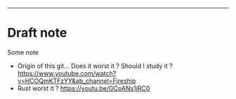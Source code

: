 ------------

# Draft note

Some note
- Origin of this git... Does it worst it ? Should I study it ? https://www.youtube.com/watch?v=HCOQmKTFzYY&ab_channel=Fireship
- Rust worst it ? https://youtu.be/GCoANs1jRC0
